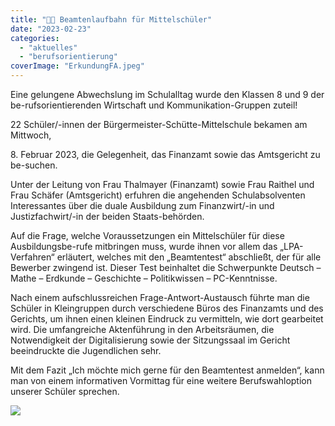 ```yaml
---
title: "🧑‍💼 Beamtenlaufbahn für Mittelschüler"
date: "2023-02-23"
categories: 
  - "aktuelles"
  - "berufsorientierung"
coverImage: "ErkundungFA.jpeg"
---
```


Eine gelungene Abwechslung im Schulalltag wurde den Klassen 8 und 9 der be-rufsorientierenden Wirtschaft und Kommunikation-Gruppen zuteil!

22 Schüler/-innen der Bürgermeister-Schütte-Mittelschule bekamen am Mittwoch,

8\. Februar 2023, die Gelegenheit, das Finanzamt sowie das Amtsgericht zu be-suchen.

Unter der Leitung von Frau Thalmayer (Finanzamt) sowie Frau Raithel und Frau Schäfer (Amtsgericht) erfuhren die angehenden Schulabsolventen Interessantes über die duale Ausbildung zum Finanzwirt/-in und Justizfachwirt/-in der beiden Staats-behörden.

Auf die Frage, welche Voraussetzungen ein Mittelschüler für diese Ausbildungsbe-rufe mitbringen muss, wurde ihnen vor allem das „LPA-Verfahren“ erläutert, welches mit den „Beamtentest“ abschließt, der für alle Bewerber zwingend ist. Dieser Test beinhaltet die Schwerpunkte Deutsch – Mathe – Erdkunde – Geschichte – Politikwissen – PC-Kenntnisse.

Nach einem aufschlussreichen Frage-Antwort-Austausch führte man die Schüler in Kleingruppen durch verschiedene Büros des Finanzamts und des Gerichts, um ihnen einen kleinen Eindruck zu vermitteln, wie dort gearbeitet wird. Die umfangreiche Aktenführung in den Arbeitsräumen, die Notwendigkeit der Digitalisierung sowie der Sitzungssaal im Gericht beeindruckte die Jugendlichen sehr.

Mit dem Fazit „Ich möchte mich gerne für den Beamtentest anmelden“, kann man von einem informativen Vormittag für eine weitere Berufswahloption unserer Schüler sprechen.

![](ErkundungFA-1024x484.jpeg)
